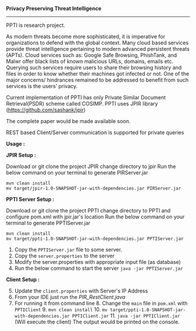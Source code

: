 
**Privacy Preserving Threat Intelligence**

----------
PPTI is research project.

As modern threats become more sophisticated, it is imperative for organizations to defend with the global
context. Many cloud based services provide threat intelligence pertaining to modern advanced persistent
threats (APTs). Cloud services such as: Google Safe Browsing, PhishTank, and Malwr offer black lists of
known malicious URLs, domains, emails etc. Querying such services require users to share their browsing
history and files in order to know whether their machines got infected or not. One of the major concerns/
hindrances remained to be addressed to benefit from such services is the users’ privacy.

Current implementation of PPTI has only Private Similar Document Retrieval(PSDR) scheme called COSIMP.
PPTI uses JPIR library (https://github.com/sashank/jpir)

The complete paper would be made available soon.

REST based Client/Server communication is supported for private queries

**Usage :**

**JPIR Setup :**

Download or git clone the project JPIR
change directory to jpir
Run the below command on your terminal to generate PIRServer.jar

    mvn clean install
    mv target/jpir-1.0-SNAPSHOT-jar-with-dependencies.jar PIRServer.jar

**PPTI Server Setup :**

Download or git clone the project PPTI
change directory to PPTI and configure pom.xml with jpir.jar's location
Run the below command on your terminal to generate PPTIServer.jar

    mvn clean install
    mv target/ppti-1.0-SNAPSHOT-jar-with-dependencies.jar PPTIServer.jar

 1. Copy the `PPTIServer.jar` file to some server.
 2. Copy the `server.properties` to the server
 3. Modify the server.properties with appropriate input file (as database)
 4. Run the below command to start the server
	  `java -jar PPTIServer.jar`

**Client Setup :**

 5. Update the `client.properties` with Server's IP Address 
 6. From your IDE just run the *PIR_RestClient.java*
 7. For running it from command line
	 8.  Change the `main` file in `pom.xml` with `PPTIClient`
	 9.   `mvn clean install`
	 10. `mv target/ppti-1.0-SNAPSHOT-jar-with-dependencies.jar PPTIClient.jar`
	 11. `java -jar PPTIClient.jar`   (Will execute the client)
The output would be printed on the console.
